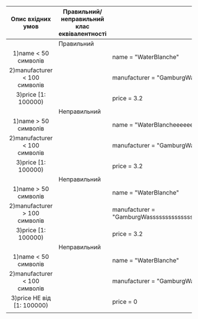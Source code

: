 |       Опис вхідних умов       | Правильний/неправильний клас еквівалентності | Опис значень вхідних даних                                                                                                                                                                                                                |
|:-----------------------------:|----------------------------------------------|-------------------------------------------------------------------------------------------------------------------------------------------------------------------------------------------------------------------------------------------|
|                               |                  Правильний                  |                                                                                                                                                                                                                                           |
| 1)name < 50 символів          |                                              | name = "WaterBlanche"                                                                                                                                                                                                                     |
| 2)manufacturer < 100 символів |                                              | manufacturer = "GamburgWasser"                                                                                                                                                                                                            |
| 3)price [1: 100000)           |                                              | price = 3.2                                                                                                                                                                                                                               |
|                               |                 Неправильний                 |                                                                                                                                                                                                                                           |
| 1)name > 50 символів          |                                              | name  = "WaterBlancheeeeeeeeeeeeeeeeeeeeeeeeeeeeeeeeeeeeeeeeeeeee"                                                                                                                                                                        |
| 2)manufacturer < 100 символів |                                              | manufacturer = "GamburgWasser"                                                                                                                                                                                                            |
| 3)price [1: 100000)           |                                              | price = 3.2                                                                                                                                                                                                                               |
|                               |                 Неправильний                 |                                                                                                                                                                                                                                           |
| 1)name > 50 символів          |                                              | name = "WaterBlanche"                                                                                                                                                                                                                     |
| 2)manufacturer > 100 символів |                                              | manufacturer = "GamburgWasssssssssssssssssssssssssssssssssssssssssssssssssssssssssssssssssssssssssssssssssssssssssssssssssss" |
| 3)price [1: 100000)           |                                              | price = 3.2                                                                                                                                                                                                                               |
|                               |                 Неправильний                 |                                                                                                                                                                                                                                           |
| 1)name < 50 символів          |                                              | name = "WaterBlanche"                                                                                                                                                                                                                     |
| 2)manufacturer < 100 символів |                                              | manufacturer = "GamburgWasser"                                                                                                                                                                                                            |
| 3)price НЕ від [1: 100000)    |                                              | price = 0                                                                                                                                                                                                                                 |
|                               |                                              |                                         
